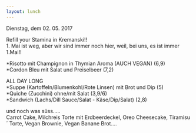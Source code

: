 ```yaml
---
layout: lunch
---
```



Dienstag, dem 02. 05. 2017

Refill your Stamina in Kremanski!!
<br>1. Mai ist weg, aber wir sind immer noch hier, weil, bei uns, es ist immer 1.Mai!!

\*Risotto mit Champignon in Thymian Aroma (AUCH VEGAN) (6,9)
<br>\*Cordon Bleu mit Salat und Preiselbeer (7,2)

ALL DAY LONG
<br>\*Suppe (Kartoffeln/Blumenkohl/Rote Linsen) mit Brot und Dip (5)
<br>\*Quiche (Zucchini) ohne/mit Salat (3,9/6)
<br>\*Sandwich (Lachs/Dill Sauce/Salat - K&auml;se/Dip/Salat) (2,8)

und noch was s&uuml;ss.....
<br>Carrot Cake, Milchreis Torte mit Erdbeerdeckel, Oreo Cheesecake, Tiramisu&acute; Torte, Vegan Brownie, Vegan Banane Brot....